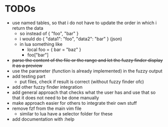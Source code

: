 # TODOs

* use named tables, so that i do not have to update the order in which i return the data
  * so instead of { "foo", "bar" }
  * i would do { "data1": "foo", "data2": "bar" } (json)
  * in lua something like
    * local foo = { bar = "baz" }
    * foo["bar"]
* ~~parse the content of the file or the range and let the fuzzy finder display it as a preview~~
* use the parameter (function is already implemented) in the fuzzy output
* add testing part
  * put files, check if result is correct (without fuzzy finder ofc)
* add other fuzzy finder integration
 * add general approach that checks what the user has and use that so that it does not need to be done manually
 * make approach easier for others to integrate their own stuff
* remove fzf from the main vim file
  * similar to lua have a selector folder for these
* add documentation with :help
